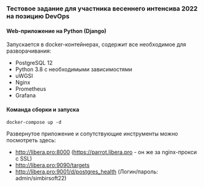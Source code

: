 ### Тестовое задание для участника весеннего интенсива 2022 на позицию DevOps

#### Web-приложение на Python (Django)

Запускается в docker-контейнерах, содержит все необходимое для разворачивания:

- PostgreSQL 12
- Python 3.8 с необходимыми зависимостями
- uWGSI
- Nginx
- Prometheus
- Grafana

#### Команда сборки и запуска

```
docker-compose up -d
```



Развернутое приложение и сопутствующие инструменты можно посмотреть здесь:

- http://libera.pro:8000 (https://parrot.libera.pro - он же за nginx-прокси с SSL)
- http://libera.pro:9090/targets
- http://libera.pro:9001/d/postgres_health (Логин/пароль: admin/simbirsoft22)

